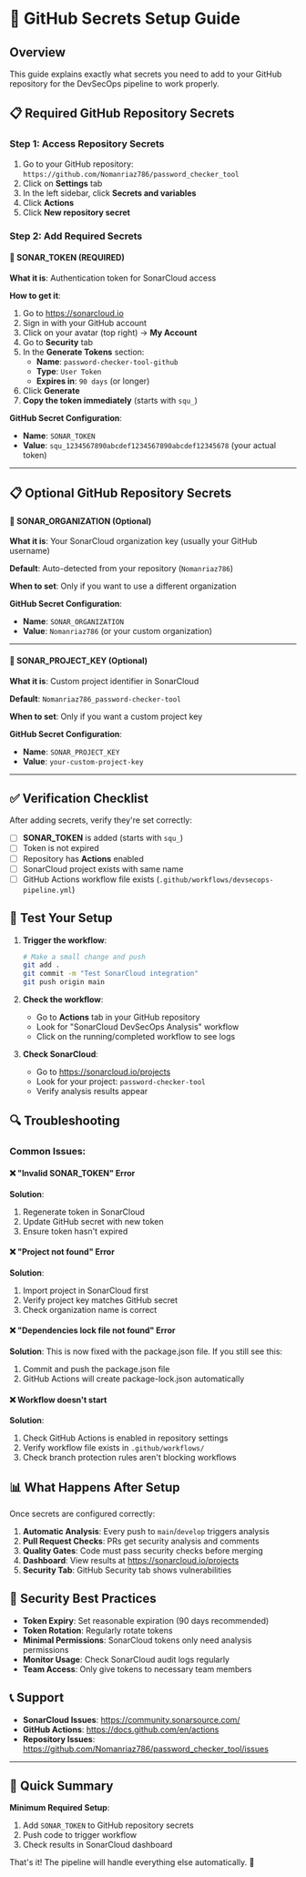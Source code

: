 # 🔐 GitHub Secrets Setup Guide

## Overview

This guide explains exactly what secrets you need to add to your GitHub repository for the DevSecOps pipeline to work properly.

## 📋 Required GitHub Repository Secrets

### Step 1: Access Repository Secrets

1. Go to your GitHub repository: `https://github.com/Nomanriaz786/password_checker_tool`
2. Click on **Settings** tab
3. In the left sidebar, click **Secrets and variables**
4. Click **Actions**
5. Click **New repository secret**

### Step 2: Add Required Secrets

#### 🔑 SONAR_TOKEN (REQUIRED)

**What it is**: Authentication token for SonarCloud access

**How to get it**:
1. Go to https://sonarcloud.io
2. Sign in with your GitHub account
3. Click on your avatar (top right) → **My Account**
4. Go to **Security** tab
5. In the **Generate Tokens** section:
   - **Name**: `password-checker-tool-github`
   - **Type**: `User Token`
   - **Expires in**: `90 days` (or longer)
6. Click **Generate**
7. **Copy the token immediately** (starts with `squ_`)

**GitHub Secret Configuration**:
- **Name**: `SONAR_TOKEN`
- **Value**: `squ_1234567890abcdef1234567890abcdef12345678` (your actual token)

---

## 📋 Optional GitHub Repository Secrets

#### 🏢 SONAR_ORGANIZATION (Optional)

**What it is**: Your SonarCloud organization key (usually your GitHub username)

**Default**: Auto-detected from your repository (`Nomanriaz786`)

**When to set**: Only if you want to use a different organization

**GitHub Secret Configuration**:
- **Name**: `SONAR_ORGANIZATION` 
- **Value**: `Nomanriaz786` (or your custom organization)

---

#### 🎯 SONAR_PROJECT_KEY (Optional)

**What it is**: Custom project identifier in SonarCloud

**Default**: `Nomanriaz786_password-checker-tool`

**When to set**: Only if you want a custom project key

**GitHub Secret Configuration**:
- **Name**: `SONAR_PROJECT_KEY`
- **Value**: `your-custom-project-key`

---

## ✅ Verification Checklist

After adding secrets, verify they're set correctly:

- [ ] **SONAR_TOKEN** is added (starts with `squ_`)
- [ ] Token is not expired
- [ ] Repository has **Actions** enabled
- [ ] SonarCloud project exists with same name
- [ ] GitHub Actions workflow file exists (`.github/workflows/devsecops-pipeline.yml`)

## 🚀 Test Your Setup

1. **Trigger the workflow**:
   ```bash
   # Make a small change and push
   git add .
   git commit -m "Test SonarCloud integration"
   git push origin main
   ```

2. **Check the workflow**:
   - Go to **Actions** tab in your GitHub repository
   - Look for "SonarCloud DevSecOps Analysis" workflow
   - Click on the running/completed workflow to see logs

3. **Check SonarCloud**:
   - Go to https://sonarcloud.io/projects
   - Look for your project: `password-checker-tool`
   - Verify analysis results appear

## 🔍 Troubleshooting

### Common Issues:

#### ❌ "Invalid SONAR_TOKEN" Error
**Solution**: 
1. Regenerate token in SonarCloud
2. Update GitHub secret with new token
3. Ensure token hasn't expired

#### ❌ "Project not found" Error  
**Solution**:
1. Import project in SonarCloud first
2. Verify project key matches GitHub secret
3. Check organization name is correct

#### ❌ "Dependencies lock file not found" Error
**Solution**: 
This is now fixed with the package.json file. If you still see this:
1. Commit and push the package.json file
2. GitHub Actions will create package-lock.json automatically

#### ❌ Workflow doesn't start
**Solution**:
1. Check GitHub Actions is enabled in repository settings
2. Verify workflow file exists in `.github/workflows/`
3. Check branch protection rules aren't blocking workflows

## 📊 What Happens After Setup

Once secrets are configured correctly:

1. **Automatic Analysis**: Every push to `main`/`develop` triggers analysis
2. **Pull Request Checks**: PRs get security analysis and comments
3. **Quality Gates**: Code must pass security checks before merging
4. **Dashboard**: View results at https://sonarcloud.io/projects
5. **Security Tab**: GitHub Security tab shows vulnerabilities

## 🔐 Security Best Practices

- **Token Expiry**: Set reasonable expiration (90 days recommended)
- **Token Rotation**: Regularly rotate tokens
- **Minimal Permissions**: SonarCloud tokens only need analysis permissions
- **Monitor Usage**: Check SonarCloud audit logs regularly
- **Team Access**: Only give tokens to necessary team members

## 📞 Support

- **SonarCloud Issues**: https://community.sonarsource.com/
- **GitHub Actions**: https://docs.github.com/en/actions
- **Repository Issues**: https://github.com/Nomanriaz786/password_checker_tool/issues

---

## 🎯 Quick Summary

**Minimum Required Setup**:
1. Add `SONAR_TOKEN` to GitHub repository secrets
2. Push code to trigger workflow  
3. Check results in SonarCloud dashboard

That's it! The pipeline will handle everything else automatically. 🚀